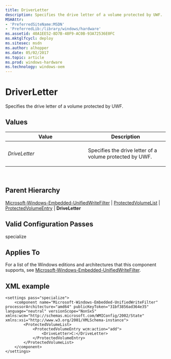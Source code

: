 ```yaml
---
title: DriverLetter
description: Specifies the drive letter of a volume protected by UWF.
MSHAttr:
- 'PreferredSiteName:MSDN'
- 'PreferredLib:/library/windows/hardware'
ms.assetid: 40A1EE52-8D7B-48F9-AC0B-93A72536E0FC
ms.mktglfcycl: deploy
ms.sitesec: msdn
ms.author: alhopper
ms.date: 05/02/2017
ms.topic: article
ms.prod: windows-hardware
ms.technology: windows-oem
---
```


# DriverLetter


Specifies the drive letter of a volume protected by UWF.

## Values


<table>
<colgroup>
<col width="50%" />
<col width="50%" />
</colgroup>
<thead>
<tr class="header">
<th>Value</th>
<th>Description</th>
</tr>
</thead>
<tbody>
<tr class="odd">
<td><p><em>DriveLetter</em></p></td>
<td><p>Specifies the drive letter of a volume protected by UWF.</p></td>
</tr>
</tbody>
</table>

 

## Parent Hierarchy


[Microsoft-Windows-Embedded-UnifiedWriteFilter](microsoft-windows-embedded-unifiedwritefilter.md) | [ProtectedVolumeList](microsoft-windows-embedded-unifiedwritefilter-protectedvolumelist.md) | [ProtectedVolumeEntry](microsoft-windows-embedded-unifiedwritefilter-protectedvolumelist-protectedvolumeentry.md) | **DriveLetter**

## Valid Configuration Passes


specialize

## Applies To


For a list of the Windows editions and architectures that this component supports, see [Microsoft-Windows-Embedded-UnifiedWriteFilter](microsoft-windows-embedded-unifiedwritefilter.md).

## XML example


``` syntax
<settings pass="specialize">
    <component name="Microsoft-Windows-Embedded-UnifiedWriteFilter" processorArchitecture="amd64" publicKeyToken="31bf3856ad364e35" language="neutral" versionScope="NonSxS" xmlns:wcm="http://schemas.microsoft.com/WMIConfig/2002/State" xmlns:xsi="http://www.w3.org/2001/XMLSchema-instance">
        <ProtectedVolumeList>
            <ProtectedVolumeEntry wcm:action="add">
                <DriveLetter>C:</DriveLetter>
            </ProtectedVolumeEntry>
        </ProtectedVolumeList>
    </component>
</settings>
```

 

 







